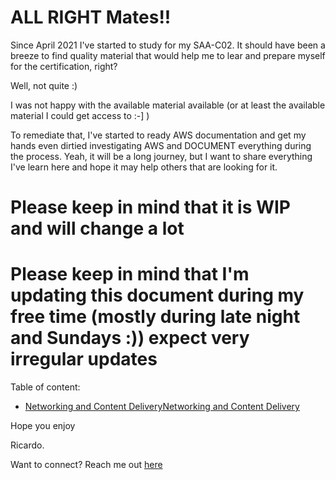 # ALL RIGHT Mates!!

Since April 2021 I've started to study for my SAA-C02. It should have been a breeze to find quality material that would help me to lear and prepare myself for the certification, right?

Well, not quite :)

I was not happy with the available material available (or at least the available material I could get access to :-] )

To remediate that, I've started to ready AWS documentation and get my hands even dirtied investigating AWS and DOCUMENT everything during the process. Yeah, it will be a long journey, but I want to share everything I've learn here and hope it may help others that are looking for it.

# Please keep in mind that it is WIP and will change a lot
# Please keep in mind that I'm updating this document during my free time (mostly during late night and Sundays :)) expect very irregular updates 

Table of content:

* [Networking and Content DeliveryNetworking and Content Delivery](#https://github.com/rcsgit/SAA-C02_exam_prep/blob/main/AWS_Services_and_Features/Networking_and_Content_Delivery/Networking_and_Content_Delivery.MD)

Hope you enjoy

Ricardo.

Want to connect?
Reach me out [here](#https://www.linkedin.com/in/ricardocostasantana/)
